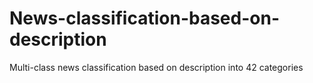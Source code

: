 # News-classification-based-on-description
Multi-class news classification based on description into 42 categories
